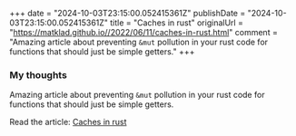 +++
date = "2024-10-03T23:15:00.052415361Z"
publishDate = "2024-10-03T23:15:00.052415361Z"
title = "Caches in rust"
originalUrl = "https://matklad.github.io//2022/06/11/caches-in-rust.html"
comment = "Amazing article about preventing `&mut` pollution in your rust code for functions that should just be simple getters."
+++

### My thoughts

Amazing article about preventing `&mut` pollution in your rust code for functions that should just be simple getters.

Read the article: [Caches in rust](https://matklad.github.io//2022/06/11/caches-in-rust.html)

